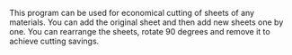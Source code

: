 This program can be used for economical cutting of sheets of any materials. You can add the original sheet and then add new sheets one by one. You can rearrange the sheets, rotate 90 degrees and remove it to achieve cutting savings.
